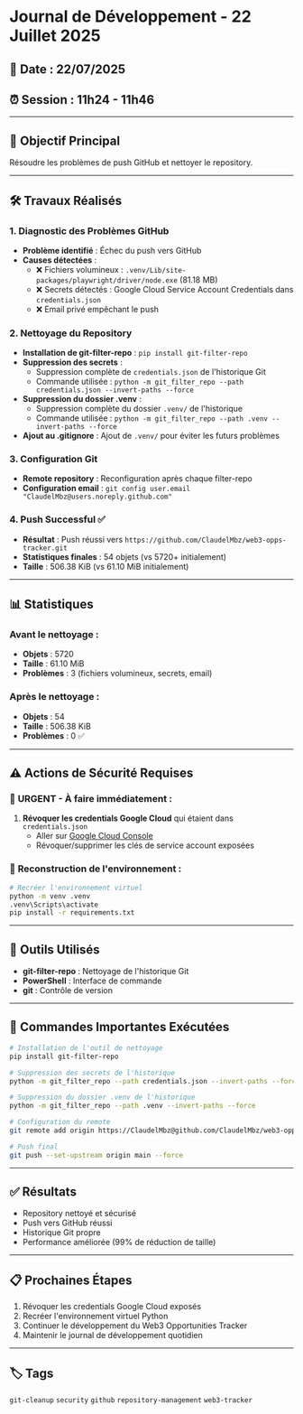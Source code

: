 # Journal de Développement - 22 Juillet 2025

## 📅 Date : 22/07/2025
## ⏰ Session : 11h24 - 11h46

---

## 🎯 Objectif Principal
Résoudre les problèmes de push GitHub et nettoyer le repository.

---

## 🛠️ Travaux Réalisés

### 1. **Diagnostic des Problèmes GitHub**
- **Problème identifié** : Échec du push vers GitHub
- **Causes détectées** :
  - ❌ Fichiers volumineux : `.venv/Lib/site-packages/playwright/driver/node.exe` (81.18 MB)
  - ❌ Secrets détectés : Google Cloud Service Account Credentials dans `credentials.json`
  - ❌ Email privé empêchant le push

### 2. **Nettoyage du Repository**
- **Installation de git-filter-repo** : `pip install git-filter-repo`
- **Suppression des secrets** :
  - Suppression complète de `credentials.json` de l'historique Git
  - Commande utilisée : `python -m git_filter_repo --path credentials.json --invert-paths --force`
- **Suppression du dossier .venv** :
  - Suppression complète du dossier `.venv/` de l'historique
  - Commande utilisée : `python -m git_filter_repo --path .venv --invert-paths --force`
- **Ajout au .gitignore** : Ajout de `.venv/` pour éviter les futurs problèmes

### 3. **Configuration Git**
- **Remote repository** : Reconfiguration après chaque filter-repo
- **Configuration email** : `git config user.email "ClaudelMbz@users.noreply.github.com"`

### 4. **Push Successful** ✅
- **Résultat** : Push réussi vers `https://github.com/ClaudelMbz/web3-opps-tracker.git`
- **Statistiques finales** : 54 objets (vs 5720+ initialement)
- **Taille** : 506.38 KiB (vs 61.10 MiB initialement)

---

## 📊 Statistiques

### Avant le nettoyage :
- **Objets** : 5720
- **Taille** : 61.10 MiB
- **Problèmes** : 3 (fichiers volumineux, secrets, email)

### Après le nettoyage :
- **Objets** : 54
- **Taille** : 506.38 KiB
- **Problèmes** : 0 ✅

---

## ⚠️ Actions de Sécurité Requises

### 🚨 **URGENT - À faire immédiatement** :
1. **Révoquer les credentials Google Cloud** qui étaient dans `credentials.json`
   - Aller sur [Google Cloud Console](https://console.cloud.google.com/)
   - Révoquer/supprimer les clés de service account exposées

### 🔄 **Reconstruction de l'environnement** :
```bash
# Recréer l'environnement virtuel
python -m venv .venv
.venv\Scripts\activate
pip install -r requirements.txt
```

---

## 🔧 Outils Utilisés
- **git-filter-repo** : Nettoyage de l'historique Git
- **PowerShell** : Interface de commande
- **git** : Contrôle de version

---

## 📝 Commandes Importantes Exécutées

```bash
# Installation de l'outil de nettoyage
pip install git-filter-repo

# Suppression des secrets de l'historique
python -m git_filter_repo --path credentials.json --invert-paths --force

# Suppression du dossier .venv de l'historique
python -m git_filter_repo --path .venv --invert-paths --force

# Configuration du remote
git remote add origin https://ClaudelMbz@github.com/ClaudelMbz/web3-opps-tracker.git

# Push final
git push --set-upstream origin main --force
```

---

## ✅ Résultats
- Repository nettoyé et sécurisé
- Push vers GitHub réussi
- Historique Git propre
- Performance améliorée (99% de réduction de taille)

---

## 📋 Prochaines Étapes
1. Révoquer les credentials Google Cloud exposés
2. Recréer l'environnement virtuel Python
3. Continuer le développement du Web3 Opportunities Tracker
4. Maintenir le journal de développement quotidien

---

## 🏷️ Tags
`git-cleanup` `security` `github` `repository-management` `web3-tracker`
